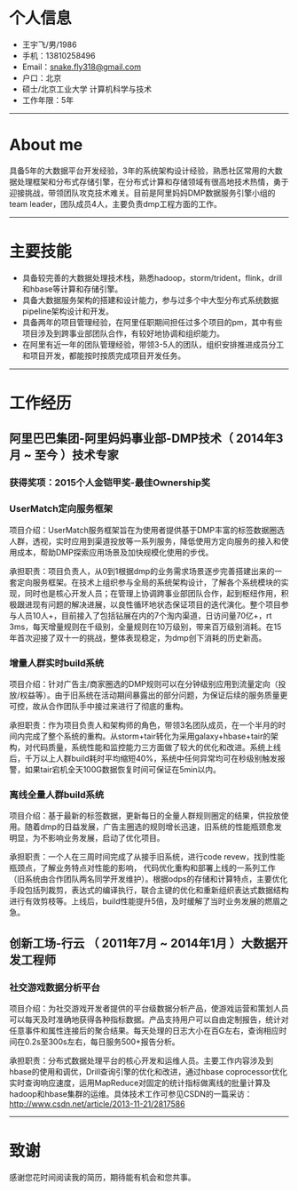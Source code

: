 # 个人信息

 - 王宇飞/男/1986
 - 手机：13810258496
 - Email：snake.fly318@gmail.com
 - 户口：北京
 - 硕士/北京工业大学 计算机科学与技术 
 - 工作年限：5年
 

---

# About me
具备5年的大数据平台开发经验，3年的系统架构设计经验，熟悉社区常用的大数据处理框架和分布式存储引擎，在分布式计算和存储领域有很高地技术热情，勇于迎接挑战，带领团队攻克技术难关。目前是阿里妈妈DMP数据服务引擎小组的team leader，团队成员4人，主要负责dmp工程方面的工作。

---

# 主要技能
- 具备较完善的大数据处理技术栈，熟悉hadoop，storm/trident，flink，drill和hbase等计算和存储引擎。
- 具备大数据服务架构的搭建和设计能力，参与过多个中大型分布式系统数据pipeline架构设计和开发。
- 具备两年的项目管理经验，在阿里任职期间担任过多个项目的pm，其中有些项目涉及到跨事业部团队合作，有较好地协调和组织能力。
- 在阿里有近一年的团队管理经验，带领3-5人的团队，组织安排推进成员分工和项目开发，都能按时按质完成项目开发任务。

---

# 工作经历

## 阿里巴巴集团-阿里妈妈事业部-DMP技术（ 2014年3月 ~ 至今 ）技术专家

### 获得奖项：2015个人金铠甲奖-最佳Ownership奖

### UserMatch定向服务框架
项目介绍：UserMatch服务框架旨在为使用者提供基于DMP丰富的标签数据圈选人群，透视，实时应用到渠道投放等一系列服务，降低使用方定向服务的接入和使用成本，帮助DMP探索应用场景及加快规模化使用的步伐。

承担职责：项目负责人，从0到1根据dmp的业务需求场景逐步完善搭建出来的一套定向服务框架。在技术上组织参与全局的系统架构设计，了解各个系统模块的实现，同时也是核心开发人员；在管理上协调跨事业部团队合作，起到枢纽作用，积极跟进现有问题的解决进展，以良性循环地状态保证项目的迭代演化。整个项目参与人员10人+，目前接入了包括钻展在内的7个淘内渠道，日访问量70亿+，rt 3ms，每天增量规则在千级别，全量规则在10万级别，带来百万级别消耗。在15年首次迎接了双十一的挑战，整体表现稳定，为dmp创下消耗的历史新高。


### 增量人群实时build系统
项目介绍：针对广告主/商家圈选的DMP规则可以在分钟级别应用到流量定向（投放/权益等）。由于旧系统在活动期间暴露出的部分问题，为保证后续的服务质量更可控，故从合作团队手中接过来进行了彻底的重构。

承担职责：作为项目负责人和架构师的角色，带领3名团队成员，在一个半月的时间内完成了整个系统的重构。从storm+tair转化为采用galaxy+hbase+tair的架构，对代码质量，系统性能和监控能力三方面做了较大的优化和改进。系统上线后，千万以上人群build耗时平均缩短40%，系统中任何异常均可在秒级别触发报警，如果tair宕机全天100G数据恢复时间可保证在5min以内。


### 离线全量人群build系统 
项目介绍：基于最新的标签数据，更新每日的全量人群规则圈定的结果，供投放使用。随着dmp的日益发展，广告主圈选的规则增长迅速，旧系统的性能瓶颈愈发明显，为不影响业务发展，启动了优化项目。

承担职责：一个人在三周时间完成了从接手旧系统，进行code revew，找到性能瓶颈点，了解业务特点对性能的影响， 代码优化重构和部署上线的一系列工作（旧系统由合作团队两名同学开发维护）。根据odps的存储和计算特点，主要优化手段包括列裁剪，表达式的编译执行，联合主键的优化和重新组织表达式数据结构进行有效剪枝等。上线后，build性能提升5倍，及时缓解了当时业务发展的燃眉之急。



## 创新工场-行云 （ 2011年7月 ~ 2014年1月 ）大数据开发工程师

### 社交游戏数据分析平台
项目介绍：为社交游戏开发者提供的平台级数据分析产品，使游戏运营和策划人员可以每天及时准确地获得各种指标数据。产品支持用户可以自由定制报告，统计对任意事件和属性连接后的聚合结果。每天处理的日志大小在百G左右，查询相应时间在0.2s至300s左右，每日服务500+报告分析。

承担职责：分布式数据处理平台的核心开发和运维人员。主要工作内容涉及到hbase的使用和调优，Drill查询引擎的优化和改进，通过hbase coprocessor优化实时查询响应速度，运用MapReduce对固定的统计指标做离线的批量计算及hadoop和hbase集群的运维。具体技术工作可参见CSDN的一篇采访：http://www.csdn.net/article/2013-11-21/2817586

---

# 致谢
感谢您花时间阅读我的简历，期待能有机会和您共事。
